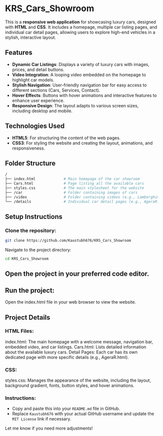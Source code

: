 # KRS_Cars_Showroom

This is a **responsive web application** for showcasing luxury cars, designed with **HTML** and **CSS**. It includes a homepage, multiple car listing pages, and individual car detail pages, allowing users to explore high-end vehicles in a stylish, interactive layout.

## Features

- **Dynamic Car Listings**: Displays a variety of luxury cars with images, prices, and detail buttons.
- **Video Integration**: A looping video embedded on the homepage to highlight car models.
- **Stylish Navigation**: User-friendly navigation bar for easy access to different sections (Cars, Services, Contact).
- **Hover Effects**: Buttons with hover animations and interactive features to enhance user experience.
- **Responsive Design**: The layout adapts to various screen sizes, including desktop and mobile.

## Technologies Used

- **HTML5**: For structuring the content of the web pages.
- **CSS3**: For styling the website and creating the layout, animations, and responsiveness.

## Folder Structure

```bash
/
├── index.html             # Main homepage of the car showroom
├── Cars.html              # Page listing all the available cars
├── styles.css             # The main stylesheet for the website
├── /car                   # Folder containing images of cars
├── /video                 # Folder containing videos (e.g., Lamborghini_Revuelto_2.mp4)
└── /details               # Individual car detail pages (e.g., AgeraR.html, pagani.html)
```

## Setup Instructions

### Clone the repository:

```bash
git clone https://github.com/Kaustubh676/KRS_Cars_Showroom
```
Navigate to the project directory:
```bash
cd KRS_Cars_Showroom
```
## Open the project in your preferred code editor.
## Run the project:
Open the index.html file in your web browser to view the website.

## Project Details
### HTML Files:
index.html: The main homepage with a welcome message, navigation bar, embedded video, and car listings.
Cars.html: Lists detailed information about the available luxury cars.
Detail Pages: Each car has its own dedicated page with more specific details (e.g., AgeraR.html).
### CSS:
styles.css: Manages the appearance of the website, including the layout, background gradient, fonts, button styles, and hover animations.

### Instructions:
- Copy and paste this into your `README.md` file in GitHub.
- Replace `Kaustubh676` with your actual GitHub username and update the `MIT License` link if necessary.

Let me know if you need more adjustments!
